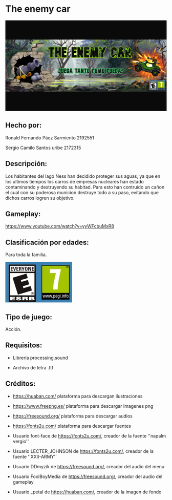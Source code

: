  # The enemy car
 
 ![./Media_Readme/Banner.jpg](./Media_Readme/Banner.jpg)
 
## Hecho por:
Ronald Fernando Páez Sarmiento 2192551

Sergio Camilo Santos uribe 2172315
## Descripción:
Los habitantes del lago Ness han decidido proteger sus aguas, ya que en los ultimos tiempos los carros de empresas nucleares han estado contaminando y destruyendo su habitad. Para esto han contruido un cañon el cual con su poderosa municion destruye todo a su paso, evitando que dichos carros logren su objetivo.

## Gameplay:
https://www.youtube.com/watch?v=yyWFcbuMxR8

## Clasificación por edades:
Para toda la familia.

![./Media_Readme/clasificacion.png](./Media_Readme/clasificacion.png)

## Tipo de juego:
Acción.
## Requisitos:
* Librería processing.sound

* Archivo de letra .ttf

## Créditos:
* https://huaban.com/ plataforma para descargan ilustraciones

* https://www.freepng.es/ plataforma para descargar imagenes png

* https://freesound.org/ plataforma para descargar audios

* https://fonts2u.com/ plataforma para descargar fuentes

* Usuario font-face de https://fonts2u.com/, creador de la fuente ''napalm vergio''

* Usuario LECTER_JOHNSON de https://fonts2u.com/, creador de la fuente ''XXII-ARMY''
 
* Usuario DDmyzik de https://freesound.org/, creador del audio del menu
 
* Usuario FoolBoyMedia de https://freesound.org/, creador del audio del gameplay

* Usuario _petal de https://huaban.com/, creador de la imagen de fondo
